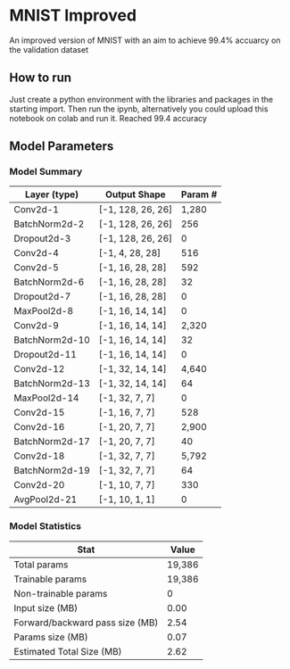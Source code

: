 

# MNIST Improved
 An improved version of MNIST with an aim to achieve 99.4% accuarcy on the validation dataset

## How to run

Just create a python environment with the libraries and packages in the starting import. Then run the ipynb, alternatively you could upload this notebook on colab and run it. Reached 99.4 accuracy

## Model Parameters

### Model Summary

| Layer (type) | Output Shape | Param # |
|---|---|---|
| Conv2d-1 | [-1, 128, 26, 26] | 1,280 |
| BatchNorm2d-2 | [-1, 128, 26, 26] | 256 |
| Dropout2d-3 | [-1, 128, 26, 26] | 0 |
| Conv2d-4 | [-1, 4, 28, 28] | 516 |
| Conv2d-5 | [-1, 16, 28, 28] | 592 |
| BatchNorm2d-6 | [-1, 16, 28, 28] | 32 |
| Dropout2d-7 | [-1, 16, 28, 28] | 0 |
| MaxPool2d-8 | [-1, 16, 14, 14] | 0 |
| Conv2d-9 | [-1, 16, 14, 14] | 2,320 |
| BatchNorm2d-10 | [-1, 16, 14, 14] | 32 |
| Dropout2d-11 | [-1, 16, 14, 14] | 0 |
| Conv2d-12 | [-1, 32, 14, 14] | 4,640 |
| BatchNorm2d-13 | [-1, 32, 14, 14] | 64 |
| MaxPool2d-14 | [-1, 32, 7, 7] | 0 |
| Conv2d-15 | [-1, 16, 7, 7] | 528 |
| Conv2d-16 | [-1, 20, 7, 7] | 2,900 |
| BatchNorm2d-17 | [-1, 20, 7, 7] | 40 |
| Conv2d-18 | [-1, 32, 7, 7] | 5,792 |
| BatchNorm2d-19 | [-1, 32, 7, 7] | 64 |
| Conv2d-20 | [-1, 10, 7, 7] | 330 |
| AvgPool2d-21 | [-1, 10, 1, 1] | 0 |

### Model Statistics

| Stat | Value |
|---|---|
| Total params | 19,386 |
| Trainable params | 19,386 |
| Non-trainable params | 0 |
| Input size (MB) | 0.00 |
| Forward/backward pass size (MB) | 2.54 |
| Params size (MB) | 0.07 |
| Estimated Total Size (MB) | 2.62 |
